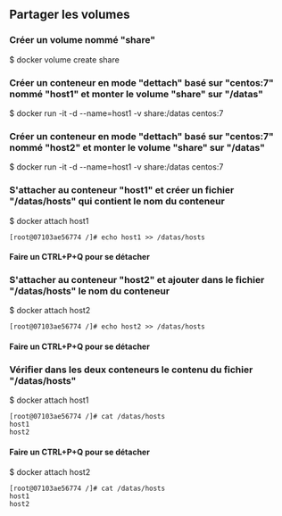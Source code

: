 ## Partager les volumes

### Créer un volume nommé "share"

$ docker volume create share

### Créer un conteneur en mode "dettach" basé sur "centos:7" nommé "host1" et monter le volume "share" sur "/datas"

$ docker run -it -d --name=host1 -v share:/datas centos:7

### Créer un conteneur en mode "dettach" basé sur "centos:7" nommé "host2" et monter le volume "share" sur "/datas"

$ docker run -it -d --name=host1 -v share:/datas centos:7

### S'attacher au conteneur "host1" et créer un fichier "/datas/hosts" qui contient le nom du conteneur

$ docker attach host1
```
[root@07103ae56774 /]# echo host1 >> /datas/hosts
```
#### Faire un CTRL+P+Q pour se détacher 
### S'attacher au conteneur "host2" et ajouter dans le fichier "/datas/hosts" le nom du conteneur

$ docker attach host2
```
[root@07103ae56774 /]# echo host2 >> /datas/hosts
```

#### Faire un CTRL+P+Q pour se détacher 
### Vérifier dans les deux conteneurs le contenu du fichier "/datas/hosts"

$ docker attach host1
```
[root@07103ae56774 /]# cat /datas/hosts
host1
host2
```
#### Faire un CTRL+P+Q pour se détacher 

$ docker attach host2
```
[root@07103ae56774 /]# cat /datas/hosts
host1
host2
```

